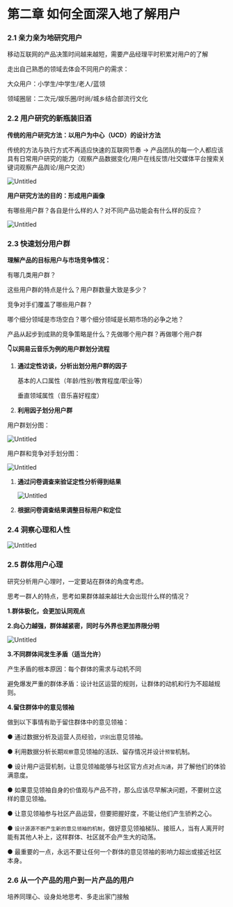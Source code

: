 # 第二章 如何全面深入地了解用户

### 2.1 亲力亲为地研究用户

移动互联网的产品决策时间越来越短，需要产品经理平时积累对用户的了解

走出自己熟悉的领域去体会不同用户的需求：

大众用户：小学生/中学生/老人/蓝领

领域圈层：二次元/娱乐圈/时尚/城乡结合部流行文化

### 2.2 用户研究的新瓶装旧酒

**传统的用户研究方法：以用户为中心（UCD）的设计方法**

传统的方法与执行方式不再适应快速的互联网节奏 → 产品团队的每一个人都应该具有日常用户研究的能力（观察产品数据变化/用户在线反馈/社交媒体平台搜索关键词观察产品舆论/用户交流）

![Untitled](%E7%AC%AC%E4%BA%8C%E7%AB%A0%20%E5%A6%82%E4%BD%95%E5%85%A8%E9%9D%A2%E6%B7%B1%E5%85%A5%E5%9C%B0%E4%BA%86%E8%A7%A3%E7%94%A8%E6%88%B7%2079f99d3a2ea644e792daabf4bb1d871c/Untitled.png)

**用户研究方法的目的：形成用户画像**

有哪些用户群？各自是什么样的人？对不同产品功能会有什么样的反应？

![Untitled](%E7%AC%AC%E4%BA%8C%E7%AB%A0%20%E5%A6%82%E4%BD%95%E5%85%A8%E9%9D%A2%E6%B7%B1%E5%85%A5%E5%9C%B0%E4%BA%86%E8%A7%A3%E7%94%A8%E6%88%B7%2079f99d3a2ea644e792daabf4bb1d871c/Untitled%201.png)

### 2.3 快速划分用户群

**理解产品的目标用户与市场竞争情况：**

有哪几类用户群？

这些用户群的特点是什么？用户群数量大致是多少？

竞争对手们覆盖了哪些用户群？

哪个细分领域是市场空白？哪个细分领域是长期市场的必争之地？

产品从起步到成熟的竞争策略是什么？先做哪个用户群？再做哪个用户群

**👇以网易云音乐为例的用户群划分流程**

1. **通过定性访谈，分析出划分用户群的因子**
    
    基本的人口属性（年龄/性别/教育程度/职业等）
    
    垂直领域属性（音乐喜好程度）
    
2. **利用因子划分用户群**

用户群划分图：

![Untitled](%E7%AC%AC%E4%BA%8C%E7%AB%A0%20%E5%A6%82%E4%BD%95%E5%85%A8%E9%9D%A2%E6%B7%B1%E5%85%A5%E5%9C%B0%E4%BA%86%E8%A7%A3%E7%94%A8%E6%88%B7%2079f99d3a2ea644e792daabf4bb1d871c/Untitled%202.png)

用户群和竞争对手划分图：

![Untitled](%E7%AC%AC%E4%BA%8C%E7%AB%A0%20%E5%A6%82%E4%BD%95%E5%85%A8%E9%9D%A2%E6%B7%B1%E5%85%A5%E5%9C%B0%E4%BA%86%E8%A7%A3%E7%94%A8%E6%88%B7%2079f99d3a2ea644e792daabf4bb1d871c/Untitled%203.png)

1. **通过问卷调查来验证定性分析得到结果**
    
    ![Untitled](%E7%AC%AC%E4%BA%8C%E7%AB%A0%20%E5%A6%82%E4%BD%95%E5%85%A8%E9%9D%A2%E6%B7%B1%E5%85%A5%E5%9C%B0%E4%BA%86%E8%A7%A3%E7%94%A8%E6%88%B7%2079f99d3a2ea644e792daabf4bb1d871c/Untitled%204.png)
    
2. **根据问卷调查结果调整目标用户和定位**

### 2.4 洞察心理和人性

![Untitled](%E7%AC%AC%E4%BA%8C%E7%AB%A0%20%E5%A6%82%E4%BD%95%E5%85%A8%E9%9D%A2%E6%B7%B1%E5%85%A5%E5%9C%B0%E4%BA%86%E8%A7%A3%E7%94%A8%E6%88%B7%2079f99d3a2ea644e792daabf4bb1d871c/Untitled%205.png)

### 2.5 群体用户心理

研究分析用户心理时，一定要站在群体的角度考虑。

思考一群人的特点，思考如果群体越来越壮大会出现什么样的情况？

**1.群体极化，会更加认同观点**

**2.向心力越强，群体越紧密，同时与外界也更加界限分明**

![Untitled](%E7%AC%AC%E4%BA%8C%E7%AB%A0%20%E5%A6%82%E4%BD%95%E5%85%A8%E9%9D%A2%E6%B7%B1%E5%85%A5%E5%9C%B0%E4%BA%86%E8%A7%A3%E7%94%A8%E6%88%B7%2079f99d3a2ea644e792daabf4bb1d871c/Untitled%206.png)

**3.不同群体间发生矛盾（适当允许）**

产生矛盾的根本原因：每个群体的需求与动机不同

避免爆发严重的群体矛盾：设计社区运营的规则，让群体的动机和行为不超越规则。

**4.留住群体中的意见领袖**

做到以下事情有助于留住群体中的意见领袖：

● 通过数据分析及运营人员经验，`识别`出意见领袖。

● 利用数据分析长期`观察`意见领袖的活跃、留存情况并设计`预警`机制。

● 设计用户运营机制，让意见领袖能够与社区官方点对点`沟通`，并了解他们的体验满意度。

● 如果意见领袖自身的价值观与产品不符，那么应该尽早解决问题，不要树立这样的意见领袖。

● 让意见领袖参与社区产品运营，但要把握好度，不能让他们产生骄矜之心。

● `设计源源不断产生新的意见领袖的机制`，做好意见领袖梯队、接班人，当有人离开时能有其他人补上，这样群体、社区就不会产生大的动荡。

● 最重要的一点，永远不要让任何一个群体的意见领袖的影响力超出或接近社区本身。

### 2.6 从一个产品的用户到一片产品的用户

培养同理心、设身处地思考、多走出家门接触